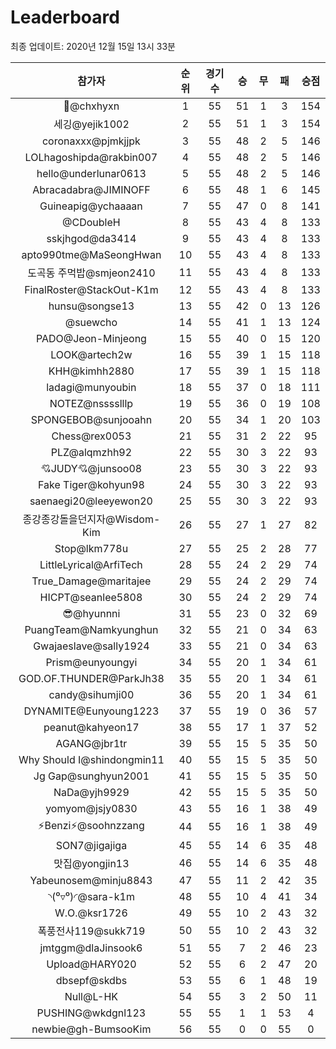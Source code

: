 # Leaderboard
최종 업데이트: 2020년 12월 15일 13시 33분




| 참가자 | 순위 | 경기수 | 승 | 무 | 패 | 승점 |
|:---:|:---:|:---:|:---:|:---:|:---:|:---:|
| 👑@chxhyxn | 1 | 55 | 51 | 1 | 3 | 154 |
| 세깅@yejik1002 | 2 | 55 | 51 | 1 | 3 | 154 |
| coronaxxx@pjmkjjpk | 3 | 55 | 48 | 2 | 5 | 146 |
| LOLhagoshipda@rakbin007 | 4 | 55 | 48 | 2 | 5 | 146 |
| hello@underlunar0613 | 5 | 55 | 48 | 2 | 5 | 146 |
| Abracadabra@JIMINOFF | 6 | 55 | 48 | 1 | 6 | 145 |
| Guineapig@ychaaaan | 7 | 55 | 47 | 0 | 8 | 141 |
| @CDoubleH | 8 | 55 | 43 | 4 | 8 | 133 |
| sskjhgod@da3414 | 9 | 55 | 43 | 4 | 8 | 133 |
| apto990tme@MaSeongHwan | 10 | 55 | 43 | 4 | 8 | 133 |
| 도곡동 주먹밥@smjeon2410 | 11 | 55 | 43 | 4 | 8 | 133 |
| FinalRoster@StackOut-K1m | 12 | 55 | 43 | 4 | 8 | 133 |
| hunsu@songse13 | 13 | 55 | 42 | 0 | 13 | 126 |
| @suewcho | 14 | 55 | 41 | 1 | 13 | 124 |
| PADO@Jeon-Minjeong | 15 | 55 | 40 | 0 | 15 | 120 |
| LOOK@artech2w | 16 | 55 | 39 | 1 | 15 | 118 |
| KHH@kimhh2880 | 17 | 55 | 39 | 1 | 15 | 118 |
| ladagi@munyoubin | 18 | 55 | 37 | 0 | 18 | 111 |
| NOTEZ@nsssslllp | 19 | 55 | 36 | 0 | 19 | 108 |
| SPONGEBOB@sunjooahn | 20 | 55 | 34 | 1 | 20 | 103 |
| Chess@rex0053 | 21 | 55 | 31 | 2 | 22 | 95 |
| PLZ@alqmzhh92 | 22 | 55 | 30 | 3 | 22 | 93 |
| 💘JUDY💘@junsoo08 | 23 | 55 | 30 | 3 | 22 | 93 |
| Fake Tiger@kohyun98 | 24 | 55 | 30 | 3 | 22 | 93 |
| saenaegi20@leeyewon20 | 25 | 55 | 30 | 3 | 22 | 93 |
| 종강종강돌을던지자@Wisdom-Kim | 26 | 55 | 27 | 1 | 27 | 82 |
| Stop@lkm778u | 27 | 55 | 25 | 2 | 28 | 77 |
| LittleLyrical@ArfiTech | 28 | 55 | 24 | 2 | 29 | 74 |
| True_Damage@maritajee | 29 | 55 | 24 | 2 | 29 | 74 |
| HICPT@seanlee5808 | 30 | 55 | 24 | 2 | 29 | 74 |
| 😎@hyunnni | 31 | 55 | 23 | 0 | 32 | 69 |
| PuangTeam@Namkyunghun | 32 | 55 | 21 | 0 | 34 | 63 |
| Gwajaeslave@sally1924 | 33 | 55 | 21 | 0 | 34 | 63 |
| Prism@eunyoungyi | 34 | 55 | 20 | 1 | 34 | 61 |
| GOD.OF.THUNDER@ParkJh38 | 35 | 55 | 20 | 1 | 34 | 61 |
| candy@sihumji00 | 36 | 55 | 20 | 1 | 34 | 61 |
| DYNAMITE@Eunyoung1223 | 37 | 55 | 19 | 0 | 36 | 57 |
| peanut@kahyeon17 | 38 | 55 | 17 | 1 | 37 | 52 |
| AGANG@jbr1tr | 39 | 55 | 15 | 5 | 35 | 50 |
| Why Should I@shindongmin11 | 40 | 55 | 15 | 5 | 35 | 50 |
| Jg Gap@sunghyun2001 | 41 | 55 | 15 | 5 | 35 | 50 |
| NaDa@yjh9929 | 42 | 55 | 15 | 5 | 35 | 50 |
| yomyom@jsjy0830 | 43 | 55 | 16 | 1 | 38 | 49 |
| ⚡Benzi⚡@soohnzzang | 44 | 55 | 16 | 1 | 38 | 49 |
| SON7@jigajiga | 45 | 55 | 14 | 6 | 35 | 48 |
| 맛집@yongjin13 | 46 | 55 | 14 | 6 | 35 | 48 |
| Yabeunosem@minju8843 | 47 | 55 | 11 | 2 | 42 | 35 |
| ◝(⁰▿⁰)◜@sara-k1m | 48 | 55 | 10 | 4 | 41 | 34 |
| W.O.@ksr1726 | 49 | 55 | 10 | 2 | 43 | 32 |
| 폭풍전사119@sukk719 | 50 | 55 | 10 | 2 | 43 | 32 |
| jmtggm@dlaJinsook6 | 51 | 55 | 7 | 2 | 46 | 23 |
| Upload@HARY020 | 52 | 55 | 6 | 2 | 47 | 20 |
| dbsepf@skdbs | 53 | 55 | 6 | 1 | 48 | 19 |
| Null@L-HK | 54 | 55 | 3 | 2 | 50 | 11 |
| PUSHING@wkdgnl123 | 55 | 55 | 1 | 1 | 53 | 4 |
| newbie@gh-BumsooKim | 56 | 55 | 0 | 0 | 55 | 0 |
